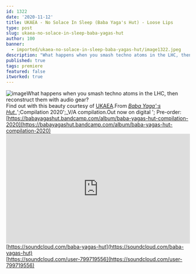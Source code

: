 ```yaml
---
id: 1322
date: '2020-11-12'
title: UKAEA - No Solace In Sleep (Baba Yaga's Hut) - Loose Lips
type: post
slug: ukaea-no-solace-in-sleep-baba-yagas-hut
author: 100
banner:
  - imported/ukaea-no-solace-in-sleep-baba-yagas-hut/image1322.jpeg
description: "What happens when you smash techno atoms in the LHC, then reconstruct them with audio gear?Find out with this beauty courtesy of UKAEA. From Baba Yaga's Hut\_Compilation 2020\_V/A compilation. Out now on digital – Pre-order: https://babayagashut.bandcamp.com/album/baba-yagas-hut-compilation-2020 https://soundcloud.com/baba-yagas-huthttps://soundcloud.com/user-799719556 [...]Read More..."
published: true
tags: premiere
featured: false
itworked: true
---
```

![image](../imported/ukaea-no-solace-in-sleep-baba-yagas-hut/image1322.jpeg)What happens when you smash techno atoms in the LHC, then reconstruct them with audio gear?  
Find out with this beauty courtesy of [UKAEA](https://ukaea.bandcamp.com/).From [_Baba Yaga';s Hut_](https://babayagashut.bandcamp.com/)_';Compilation 2020';_V/A compilation.Out now on digital '; Pre-order: [https://babayagashut.bandcamp.com/album/baba-yagas-hut-compilation-2020](https://babayagashut.bandcamp.com/album/baba-yagas-hut-compilation-2020)<iframe width='100%' height='300' scrolling='no' frameborder='no' allow='autoplay' src='https://w.soundcloud.com/player/?url=https%3A//api.soundcloud.com/tracks/928152346&color=%23ff5500&auto_play=false&hide_related=false&show_comments=true&show_user=true&show_reposts=false&show_teaser=true'></iframe>[https://soundcloud.com/baba-yagas-hut](https://soundcloud.com/baba-yagas-hut)  
[https://soundcloud.com/user-799719556](https://soundcloud.com/user-799719556)